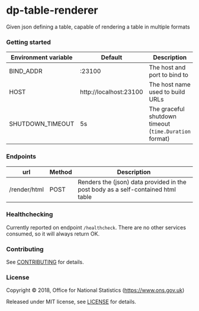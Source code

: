 dp-table-renderer
================

Given json defining a table, capable of rendering a table in multiple formats

### Getting started


| Environment variable       | Default                                   | Description
| -------------------------- | ----------------------------------------- | -----------
| BIND_ADDR                  | :23100                                    | The host and port to bind to
| HOST                       | http://localhost:23100                    | The host name used to build URLs
| SHUTDOWN_TIMEOUT           | 5s                                        | The graceful shutdown timeout (`time.Duration` format)

### Endpoints

| url          | Method | Description                                                                      |
| ---          | ------ | -----------                                                                      |
| /render/html | POST   | Renders the (json) data provided in the post body as a self-contained html table |

### Healthchecking

Currently reported on endpoint `/healthcheck`. There are no other services consumed, so it will always return OK.

### Contributing

See [CONTRIBUTING](CONTRIBUTING.md) for details.

### License

Copyright © 2018, Office for National Statistics (https://www.ons.gov.uk)

Released under MIT license, see [LICENSE](LICENSE.md) for details.
